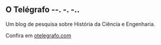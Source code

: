 ## O Telégrafo --. -. -..

Um blog de pesquisa sobre História da Ciência e Engenharia.

Confira em [otelegrafo.com](https://otelegrafo.com/)
